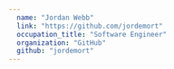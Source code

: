 ```yaml
---
  name: "Jordan Webb"
  link: "https://github.com/jordemort"
  occupation_title: "Software Engineer"
  organization: "GitHub"
  github: "jordemort"
---
```

